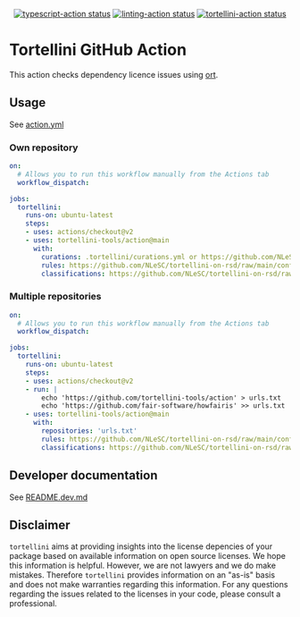 <p align="center">
  <a href="https://github.com/tortellini-tools/action/actions"><img alt="typescript-action status" src="https://github.com/tortellini-tools/action/workflows/build-test/badge.svg"></a>
  <a href="https://github.com/tortellini-tools/action/actions"><img alt="linting-action status" src="https://github.com/tortellini-tools/action/workflows/linting/badge.svg"></a>  
  <a href="https://github.com/tortellini-tools/action/actions"><img alt="tortellini-action status" src="https://github.com/tortellini-tools/action/workflows/tortellini/badge.svg"></a>
</p>

# Tortellini GitHub Action

This action checks dependency licence issues using [ort](https://github.com/oss-review-toolkit/ort).

<!-- ## Inputs

### `who-to-greet`

**Required** The name of the person to greet. Default `"World"`.

## Outputs -->

## Usage

See [action.yml](action.yml)

### Own repository
```yaml
on:
  # Allows you to run this workflow manually from the Actions tab
  workflow_dispatch:

jobs:
  tortellini:
    runs-on: ubuntu-latest
    steps:
    - uses: actions/checkout@v2
    - uses: tortellini-tools/action@main
      with:
        curations: .tortellini/curations.yml or https://github.com/NLeSC/tortellini-on-rsd/raw/main/config/curations.yml
        rules: https://github.com/NLeSC/tortellini-on-rsd/raw/main/config/rules.kts
        classifications: https://github.com/NLeSC/tortellini-on-rsd/raw/main/config/license-classifications.yml
```

### Multiple repositories
```yaml
on:
  # Allows you to run this workflow manually from the Actions tab
  workflow_dispatch:

jobs:
  tortellini:
    runs-on: ubuntu-latest
    steps:
    - uses: actions/checkout@v2
    - run: |
        echo 'https://github.com/tortellini-tools/action' > urls.txt
        echo 'https://github.com/fair-software/howfairis' >> urls.txt
    - uses: tortellini-tools/action@main
      with:
        repositories: 'urls.txt'
        rules: https://github.com/NLeSC/tortellini-on-rsd/raw/main/config/rules.kts
        classifications: https://github.com/NLeSC/tortellini-on-rsd/raw/main/config/license-classifications.yml
```

## Developer documentation

See [README.dev.md](README.dev.md)

## Disclaimer

`tortellini` aims at providing insights into the license depencies of your package based on available information on open source licenses. We hope this information is helpful. However, we are not lawyers and we do make mistakes. Therefore `tortellini` provides information on an "as-is" basis and does not make warranties regarding this information. For any questions regarding the issues related to the licenses in your code, please consult a professional.
